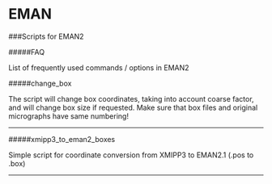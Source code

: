 EMAN
====

###Scripts for EMAN2

#####FAQ

List of frequently used commands / options in EMAN2

#####change_box

The script will change box coordinates, taking into account coarse factor, and will change box size if requested. Make sure that box files and original micrographs have same numbering!

---

#####xmipp3_to_eman2_boxes

Simple script for coordinate conversion from XMIPP3 to EMAN2.1 (.pos to .box)

---

